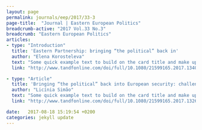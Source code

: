 ```yaml
---
layout: page
permalink: journals/eep/2017/33-3
page-title:  "Journal | Eastern European Politics"
breadcrumb-active: "2017 Vol.33 No.3"
breadcrumb: "Eastern European Politics"
articles:
- type: "Introduction"
  title: 'Eastern Partnership: bringing “the political” back in'
  author: "Elena Korosteleva"
  text: "Some quick example text to build on the card title and make up the bulk of the card's content."
  link: "http://www.tandfonline.com/doi/full/10.1080/21599165.2017.1340882"

- type: "Article"
  title: 'Bringing “the political” back into European security: challenges to the EU’s ordering of the Eastern Partnership'
  author: "Licínia Simão"
  text: "Some quick example text to build on the card title and make up the bulk of the card's content."
  link: "http://www.tandfonline.com/doi/full/10.1080/21599165.2017.1326098"

date:   2017-08-18 15:19:54 +0200
categories: jekyll update
---
```


